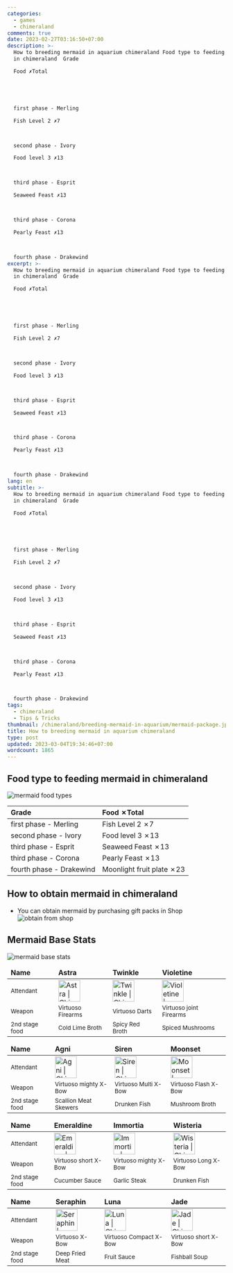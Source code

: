 ```yaml
---
categories:
  - games
  - chimeraland
comments: true
date: 2023-02-27T03:16:50+07:00
description: >-
  How to breeding mermaid in aquarium chimeraland Food type to feeding mermaid
  in chimeraland  Grade

  Food ✗Total





  first phase - Merling

  Fish Level 2 ✗7



  second phase - Ivory

  Food level 3 ✗13



  third phase - Esprit

  Seaweed Feast ✗13



  third phase - Corona

  Pearly Feast ✗13



  fourth phase - Drakewind
excerpt: >-
  How to breeding mermaid in aquarium chimeraland Food type to feeding mermaid
  in chimeraland  Grade

  Food ✗Total





  first phase - Merling

  Fish Level 2 ✗7



  second phase - Ivory

  Food level 3 ✗13



  third phase - Esprit

  Seaweed Feast ✗13



  third phase - Corona

  Pearly Feast ✗13



  fourth phase - Drakewind
lang: en
subtitle: >-
  How to breeding mermaid in aquarium chimeraland Food type to feeding mermaid
  in chimeraland  Grade

  Food ✗Total





  first phase - Merling

  Fish Level 2 ✗7



  second phase - Ivory

  Food level 3 ✗13



  third phase - Esprit

  Seaweed Feast ✗13



  third phase - Corona

  Pearly Feast ✗13



  fourth phase - Drakewind
tags:
  - chimeraland
  - Tips & Tricks
thumbnail: /chimeraland/breeding-mermaid-in-aquarium/mermaid-package.jpg
title: How to breeding mermaid in aquarium chimeraland
type: post
updated: 2023-03-04T19:34:46+07:00
wordcount: 1865
---
```


## Food type to feeding mermaid in chimeraland

![mermaid food types](/chimeraland/breeding-mermaid-in-aquarium/merling-stage-food-grade.jpg)

| Grade | Food ✗Total |
| :--- | :--- |
| first phase - Merling | Fish Level 2 ✗7 |
| second phase - Ivory | Food level 3 ✗13 |
| third phase - Esprit | Seaweed Feast ✗13 |
| third phase - Corona | Pearly Feast ✗13 |
| fourth phase - Drakewind | Moonlight fruit plate ✗23 |

## How to obtain mermaid in chimeraland

- You can obtain mermaid by purchasing gift packs in Shop
![obtain from shop](/chimeraland/breeding-mermaid-in-aquarium/mermaid-package.jpg)

## Mermaid Base Stats

![mermaid base stats](/chimeraland/breeding-mermaid-in-aquarium/merling-stage-cap.jpg)

<table>
    <thead>
        <tr>
            <td>
                <strong>Name</strong>
            </td>
            <td>
                <strong>Astra</strong>
            </td>
            <td>
                <strong>Twinkle</strong>
            </td>
            <td>
                <strong>Violetine</strong>
            </td>
        </tr>
    </thead>
    <tbody>
        <tr>
            <td>
                <sub>Attendant</sub>
            </td>
            <td>
                <img
                    title="Astra"
                    src="/chimeraland/breeding-mermaid-in-aquarium/astra.jpg"
                    alt="Astra | Chimeraland - zilliongamer"
                    width="50"
                    height="50"
                />
            </td>
            <td>
                <img
                    title="Twinkle"
                    src="/chimeraland/breeding-mermaid-in-aquarium/twinkle.jpg"
                    alt="Twinkle | Chimeraland - zilliongamer"
                    width="50"
                    height="50"
                />
            </td>
            <td>
                <img
                    title="Violetine"
                    src="/chimeraland/breeding-mermaid-in-aquarium/violetine.jpg"
                    alt="Violetine | Chimeraland - zilliongamer"
                    width="50"
                    height="50"
                />
            </td>
        </tr>
        <tr>
            <td>
                <sub>Weapon</sub>
            </td>
            <td>
                <sub>Virtuoso Firearms</sub>
            </td>
            <td>
                <sub>Virtuoso Darts</sub>
            </td>
            <td>
                <sub>Virtuoso joint Firearms</sub>
            </td>
        </tr>
        <tr>
            <td>
                <sub>2nd stage food</sub>
            </td>
            <td>
                <sub>Cold Lime Broth</sub>
            </td>
            <td>
                <sub>Spicy Red Broth</sub>
            </td>
            <td>
                <sub>Spiced Mushrooms</sub>
            </td>
        </tr>
    </tbody>
</table>
<table>
    <thead>
        <tr>
            <td>
                <strong>Name</strong>
            </td>
            <td>
                <strong>Agni</strong>
            </td>
            <td>
                <strong>Siren</strong>
            </td>
            <td>
                <strong>Moonset</strong>
            </td>
        </tr>
    </thead>
    <tbody>
        <tr>
            <td>
                <sub>Attendant</sub>
            </td>
            <td>
                <img
                    title="Agni"
                    src="/chimeraland/breeding-mermaid-in-aquarium/agni.jpg"
                    alt="Agni | Chimeraland - zilliongamer"
                    width="50"
                    height="50"
                />
            </td>
            <td>
                <img
                    title="Siren"
                    src="/chimeraland/breeding-mermaid-in-aquarium/siren.jpg"
                    alt="Siren | Chimeraland - zilliongamer"
                    width="50"
                    height="50"
                />
            </td>
            <td>
                <img
                    title="Moonset"
                    src="/chimeraland/breeding-mermaid-in-aquarium/moonset.jpg"
                    alt="Moonset | Chimeraland - zilliongamer"
                    width="50"
                    height="50"
                />
            </td>
        </tr>
        <tr>
            <td>
                <sub>Weapon</sub>
            </td>
            <td>
                <sub>Virtuoso mighty X-Bow</sub>
            </td>
            <td>
                <sub>Virtuoso Multi X-Bow</sub>
            </td>
            <td>
                <sub>Virtuoso Flash X-Bow</sub>
            </td>
        </tr>
        <tr>
            <td>
                <sub>2nd stage food</sub>
            </td>
            <td>
                <sub>Scallion Meat Skewers</sub>
            </td>
            <td>
                <sub>Drunken Fish</sub>
            </td>
            <td>
                <sub>Mushroom Broth</sub>
            </td>
        </tr>
    </tbody>
</table>
<table>
    <thead>
        <tr>
            <td>
                <strong>Name</strong>
            </td>
            <td>
                <strong>Emeraldine</strong>
            </td>
            <td>
                <strong>Immortia</strong>
            </td>
            <td>
                <strong>Wisteria</strong>
            </td>
        </tr>
    </thead>
    <tbody>
        <tr>
            <td>
                <sub>Attendant</sub>
            </td>
            <td>
                <img
                    title="Emeraldine"
                    src="/chimeraland/breeding-mermaid-in-aquarium/emeraldine.jpg"
                    alt="Emeraldine | Chimeraland - zilliongamer"
                    width="50"
                    height="50"
                />
            </td>
            <td>
                <img
                    title="Immortia"
                    src="/chimeraland/breeding-mermaid-in-aquarium/immortia.jpg"
                    alt="Immortia | Chimeraland - zilliongamer"
                    width="50"
                    height="50"
                />
            </td>
            <td>
                <img
                    title="Wisteria"
                    src="/chimeraland/breeding-mermaid-in-aquarium/wisteria.jpg"
                    alt="Wisteria | Chimeraland - zilliongamer"
                    width="50"
                    height="50"
                />
            </td>
        </tr>
        <tr>
            <td>
                <sub>Weapon</sub>
            </td>
            <td>
                <sub>Virtuoso short X-Bow</sub>
            </td>
            <td>
                <sub>Virtuoso mighty X-Bow</sub>
            </td>
            <td>
                <sub>Virtuoso Long X-Bow</sub>
            </td>
        </tr>
        <tr>
            <td>
                <sub>2nd stage food</sub>
            </td>
            <td>
                <sub>Cucumber Sauce</sub>
            </td>
            <td>
                <sub>Garlic Steak</sub>
            </td>
            <td>
                <sub>Drunken Fish</sub>
            </td>
        </tr>
    </tbody>
</table>
<table>
    <thead>
        <tr>
            <td>
                <strong>Name</strong>
            </td>
            <td>
                <strong>Seraphin</strong>
            </td>
            <td>
                <strong>Luna</strong>
            </td>
            <td>
                <strong>Jade</strong>
            </td>
        </tr>
    </thead>
    <tbody>
        <tr>
            <td>
                <sub>Attendant</sub>
            </td>
            <td>
                <img
                    title="Seraphin"
                    src="/chimeraland/breeding-mermaid-in-aquarium/seraphin.jpg"
                    alt="Seraphin | Chimeraland - zilliongamer"
                    width="50"
                    height="50"
                />
            </td>
            <td>
                <img
                    title="Luna"
                    src="/chimeraland/breeding-mermaid-in-aquarium/luna.jpg"
                    alt="Luna | Chimeraland - zilliongamer"
                    width="50"
                    height="50"
                />
            </td>
            <td>
                <img
                    title="Jade"
                    src="/chimeraland/breeding-mermaid-in-aquarium/jade.jpg"
                    alt="Jade | Chimeraland - zilliongamer"
                    width="50"
                    height="50"
                />
            </td>
        </tr>
        <tr>
            <td>
                <sub>Weapon</sub>
            </td>
            <td>
                <sub>Virtuoso X-Bow</sub>
            </td>
            <td>
                <sub>Virtuoso Compact X-Bow</sub>
            </td>
            <td>
                <sub>Virtuoso short X-Bow</sub>
            </td>
        </tr>
        <tr>
            <td>
                <sub>2nd stage food</sub>
            </td>
            <td>
                <sub>Deep Fried Meat</sub>
            </td>
            <td>
                <sub>Fruit Sauce</sub>
            </td>
            <td>
                <sub>Fishball Soup</sub>
            </td>
        </tr>
    </tbody>
</table>
